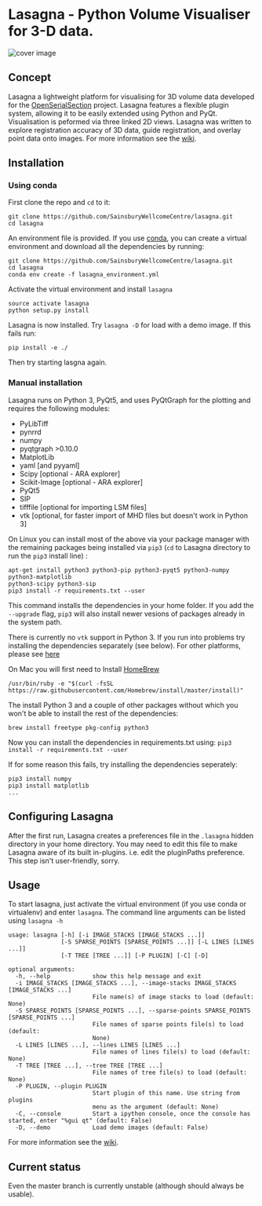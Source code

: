 # Lasagna - Python Volume Visualiser for 3-D data. #

![cover image](http://sainsburywellcomecentre.github.io/lasagna/images/mainWindow.jpg "Main Window")

## Concept ##
Lasagna a lightweight platform for visualising for 3D volume data developed for the [OpenSerialSection](https://sainsburywellcomecentre.github.io/OpenSerialSection/) project. Lasagna features
a flexible plugin system, allowing it to be easily extended using Python and PyQt. 
Visualisation is peformed via three linked 2D views. Lasagna was written to explore 
registration accuracy of 3D data, guide registration, and overlay point data onto images. 
For more information see the [wiki](https://github.com/SainsburyWellcomeCentre/lasagna/wiki).
## Installation ##

### Using conda ###
First clone the repo and `cd` to it:
```
git clone https://github.com/SainsburyWellcomeCentre/lasagna.git
cd lasagna
```

An environment file is provided. 
If you use [conda](https://docs.conda.io/en/latest/), you can create a virtual environment and download all the dependencies by running: 
```
git clone https://github.com/SainsburyWellcomeCentre/lasagna.git
cd lasagna
conda env create -f lasagna_environment.yml
```
Activate the virtual environment and install `lasagna`

```
source activate lasagna
python setup.py install
```

Lasagna is now installed. Try `lasagna -D` for load with a demo image. 
If this fails run:
```
pip install -e ./
```

Then try starting lasgna again. 


### Manual installation ###

Lasagna runs on Python 3, PyQt5, and uses PyQtGraph for the plotting and requires the following modules:


* PyLibTiff
* pynrrd
* numpy
* pyqtgraph >0.10.0
* MatplotLib
* yaml [and pyyaml]
* Scipy [optional - ARA explorer]
* Scikit-Image [optional - ARA explorer]
* PyQt5
* SIP
* tifffile [optional for importing LSM files]
* vtk [optional, for faster import of MHD files but doesn't work in Python 3]



On Linux you can install most of the above via your package manager
with the remaining packages being installed via `pip3` (`cd` to Lasagna
directory to run the `pip3` install line) :

```
apt-get install python3 python3-pip python3-pyqt5 python3-numpy python3-matplotlib
python3-scipy python3-sip
pip3 install -r requirements.txt --user
```

This command installs the dependencies in your home folder.
If you add the `--upgrade` flag, `pip3` will also install newer
vesions of packages already in the system path.

There is currently no `vtk` support in Python 3. 
If you run into problems try installing the dependencies separately (see below).
For other platforms, please see [here](http://raacampbell.github.io/lasagna/installation.html)

On Mac you will first need to Install [HomeBrew](http://brew.sh/)

```
/usr/bin/ruby -e "$(curl -fsSL https://raw.githubusercontent.com/Homebrew/install/master/install)"
```

The install Python 3 and a couple of other packages without which you won't be able to install the rest of the dependencies:

```
brew install freetype pkg-config python3
```

Now you can install the dependencies in requirements.txt using:
``
pip3 install -r requirements.txt --user
``

If for some reason this fails, try installing the dependencies seperately:
```
pip3 install numpy
pip3 install matplotlib
...
```



## Configuring Lasagna ##
After the first run, Lasagna creates a preferences file in the ```.lasagna``` hidden directory in your home directory. 
You may need to edit this file to make Lasagna aware of its built in-plugins. i.e. edit the pluginPaths preference. 
This step isn't user-friendly, sorry.

## Usage
To start lasagna, just activate the virtual environment (if you use conda or virtualenv) and enter `lasagna`. The command line arguments can be listed using `lasagna -h`

```
usage: lasagna [-h] [-i IMAGE_STACKS [IMAGE_STACKS ...]]
               [-S SPARSE_POINTS [SPARSE_POINTS ...]] [-L LINES [LINES ...]]
               [-T TREE [TREE ...]] [-P PLUGIN] [-C] [-D]

optional arguments:
  -h, --help            show this help message and exit
  -i IMAGE_STACKS [IMAGE_STACKS ...], --image-stacks IMAGE_STACKS [IMAGE_STACKS ...]
                        File name(s) of image stacks to load (default: None)
  -S SPARSE_POINTS [SPARSE_POINTS ...], --sparse-points SPARSE_POINTS [SPARSE_POINTS ...]
                        File names of sparse points file(s) to load (default:
                        None)
  -L LINES [LINES ...], --lines LINES [LINES ...]
                        File names of lines file(s) to load (default: None)
  -T TREE [TREE ...], --tree TREE [TREE ...]
                        File names of tree file(s) to load (default: None)
  -P PLUGIN, --plugin PLUGIN
                        Start plugin of this name. Use string from plugins
                        menu as the argument (default: None)
  -C, --console         Start a ipython console, once the console has started, enter "%gui qt" (default: False)
  -D, --demo            Load demo images (default: False)
```

For more information see the [wiki](https://github.com/SainsburyWellcomeCentre/lasagna/wiki).

## Current status ##
Even the master branch is currently unstable (although should always be usable). 
